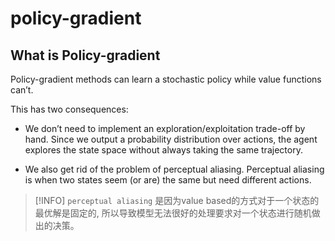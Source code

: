 # policy-gradient

## What is Policy-gradient

Policy-gradient methods can learn a stochastic policy 
while value functions can’t.

This has two consequences:

- We don’t need to implement an exploration/exploitation trade-off by hand. 
Since we output a probability distribution over actions, 
the agent explores the state space without always taking 
the same trajectory.

- We also get rid of the problem of perceptual aliasing. 
Perceptual aliasing is when two states seem (or are) 
the same but need different actions.

>[!INFO]
>`perceptual aliasing` 是因为value based的方式对于一个状态的最优解是固定的,
>所以导致模型无法很好的处理要求对一个状态进行随机做出的决策。

